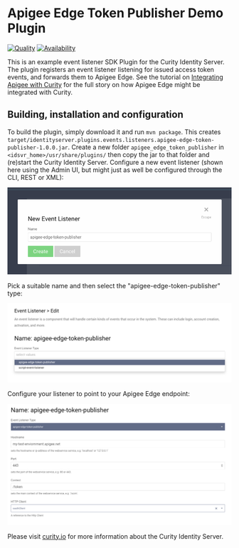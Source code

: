 # Apigee Edge Token Publisher Demo Plugin

[![Quality](https://curity.io/assets/images/badges/apigee-edge-token-publisher-quality.svg)](https://curity.io/resources/code-examples/status/)
[![Availability](https://curity.io/assets/images/badges/apigee-edge-token-publisher-availability.svg)](https://curity.io/resources/code-examples/status/)

This is an example event listener SDK Plugin for the Curity Identity Server. The plugin registers an event listener 
listening for issued access token events, and forwards them to Apigee Edge. See the tutorial on 
[Integrating Apigee with Curity](https://curity.io/resources/operate/tutorials/integration/integration-apigee/) for the full story on how 
Apigee Edge might be integrated with Curity.

## Building, installation and configuration

To build the plugin, simply download it and run `mvn package`. This creates `target/identityserver.plugins.events.listeners.apigee-edge-token-publisher-1.0.0.jar`. Create a new folder `apigee_edge_token_publisher` in `<idsvr_home>/usr/share/plugins/` then copy the jar to that folder and (re)start the Curity Identity Server. Configure a new event listener (shown here using the Admin UI, but might just as well be configured through the CLI, REST or XML):

![Add new listener](docs/new_listener.png)

Pick a suitable name and then select the "apigee-edge-token-publisher" type:

![Select type](docs/select_type.png)

Configure your listener to point to your Apigee Edge endpoint:

![Configure the listener](docs/configure_listener.png)

Please visit [curity.io](https://curity.io/) for more information about the Curity Identity Server.

